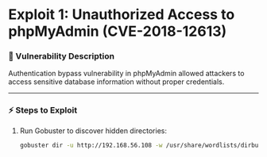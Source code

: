 # Exploit 1: Unauthorized Access to phpMyAdmin (CVE-2018-12613)

### 🔎 Vulnerability Description
Authentication bypass vulnerability in phpMyAdmin allowed attackers to access sensitive database information without proper credentials.

---

### ⚡ Steps to Exploit
1. Run Gobuster to discover hidden directories:
   ```bash
   gobuster dir -u http://192.168.56.108 -w /usr/share/wordlists/dirbuster/directory-list-2.3-medium.txt -t 80
